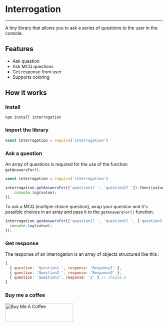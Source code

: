 # Interrogation
---
A tiny library that allows you to ask a series of questions to the user in the console.

## Features
- Ask question
- Ask MCQ questions
- Get response from user
- Supports coloring

## How it works

### Install
```shell
npm install interrogation
```
### Import the library

```javascript
const interrogation = require('interrogation')
```
### Ask a question
An array of questions is required for the use of the function ```getAnswersFor()```.

``` javascript
const interrogation = require('interrogation')

interrogation.getAnswersFor(['question1? ', 'question2? ']).then((value) => {
    console.log(value);
});
```
To ask a MCQ (multiple choice question), wrap your question and it's possible choices in an array and pass it to the ```getAnswersFor()``` function.

```javascript
interrogation.getAnswersFor(['question1? ', 'question2? ', ['question3', ['choice1', 'choice2', 'choice3']]]).then((value) => {
  console.log(value);
});
```

### Get response
The response of an interrogation is an array of objects structured like this :

```javascript
[
  { question: 'Question1 ', response: 'Response1' },
  { question: 'Question2 ', response: 'Response2' },
  { question: 'Question3', response: '2' } // choice 2
]
```
### Buy me a coffee
<a href="https://www.buymeacoffee.com/ebenjs" target="_blank"><img src="https://cdn.buymeacoffee.com/buttons/v2/default-yellow.png" alt="Buy Me A Coffee" style="height: 60px !important;width: 217px !important;" ></a>